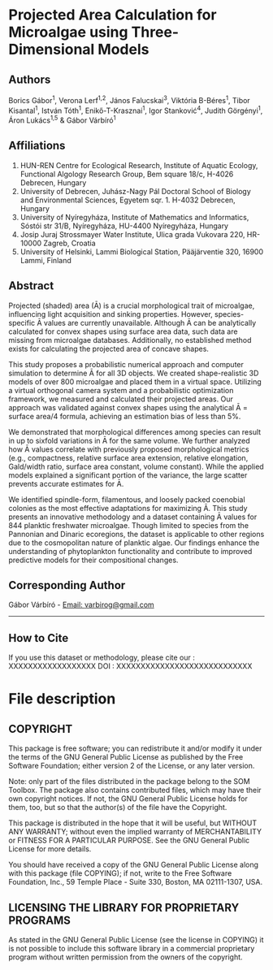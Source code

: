 # Projected Area Calculation for Microalgae using Three-Dimensional Models

## Authors
Borics Gábor<sup>1</sup>, Verona Lerf<sup>1,2</sup>, János Falucskai<sup>3</sup>, Viktória B-Béres<sup>1</sup>, Tibor Kisantal<sup>1</sup>, István Tóth<sup>1</sup>, Enikő-T-Krasznai<sup>1</sup>, Igor Stanković<sup>4</sup>, Judith Görgényi<sup>1</sup>, Áron Lukács<sup>1,5</sup> & Gábor Várbíró<sup>1</sup>

## Affiliations
1. HUN-REN Centre for Ecological Research, Institute of Aquatic Ecology, Functional Algology Research Group, Bem square 18/c, H-4026 Debrecen, Hungary  
2. University of Debrecen, Juhász-Nagy Pál Doctoral School of Biology and Environmental Sciences, Egyetem sqr. 1. H-4032 Debrecen, Hungary  
3. University of Nyíregyháza, Institute of Mathematics and Informatics, Sóstói str 31/B, Nyíregyháza, HU-4400 Nyíregyháza, Hungary  
4. Josip Juraj Strossmayer Water Institute, Ulica grada Vukovara 220, HR-10000 Zagreb, Croatia  
5. University of Helsinki, Lammi Biological Station, Pääjärventie 320, 16900 Lammi, Finland  

## Abstract
Projected (shaded) area (Ā) is a crucial morphological trait of microalgae, influencing light acquisition and sinking properties. However, species-specific Ā values are currently unavailable. Although Ā can be analytically calculated for convex shapes using surface area data, such data are missing from microalgae databases. Additionally, no established method exists for calculating the projected area of concave shapes.

This study proposes a probabilistic numerical approach and computer simulation to determine Ā for all 3D objects. We created shape-realistic 3D models of over 800 microalgae and placed them in a virtual space. Utilizing a virtual orthogonal camera system and a probabilistic optimization framework, we measured and calculated their projected areas. Our approach was validated against convex shapes using the analytical Ā = surface area/4 formula, achieving an estimation bias of less than 5%.

We demonstrated that morphological differences among species can result in up to sixfold variations in Ā for the same volume. We further analyzed how Ā values correlate with previously proposed morphological metrics (e.g., compactness, relative surface area extension, relative elongation, Gald/width ratio, surface area constant, volume constant). While the applied models explained a significant portion of the variance, the large scatter prevents accurate estimates for Ā.

We identified spindle-form, filamentous, and loosely packed coenobial colonies as the most effective adaptations for maximizing Ā. This study presents an innovative methodology and a dataset containing Ā values for 844 planktic freshwater microalgae. Though limited to species from the Pannonian and Dinaric ecoregions, the dataset is applicable to other regions due to the cosmopolitan nature of planktic algae. Our findings enhance the understanding of phytoplankton functionality and contribute to improved predictive models for their compositional changes.

## Corresponding Author
Gábor Várbíró - [Email: varbirog@gmail.com](mailto:varbirog@gmail.com)

---

## How to Cite
If you use this dataset or methodology, please cite our : XXXXXXXXXXXXXXXXXX
DOI : XXXXXXXXXXXXXXXXXXXXXXXXXXXX

#  File description 


## COPYRIGHT

This package is free software; you can redistribute it and/or modify it under the terms of the GNU General Public License as published by the Free Software Foundation; either version 2 of the License, or any later version.

Note: only part of the files distributed in the package belong to the SOM Toolbox. The package also contains contributed files, which may have their own copyright notices. If not, the GNU General Public License holds for them, too, but so that the author(s) of the file have the Copyright.

This package is distributed in the hope that it will be useful, but WITHOUT ANY WARRANTY; without even the implied warranty of MERCHANTABILITY or FITNESS FOR A PARTICULAR PURPOSE. See the GNU General Public License for more details.

You should have received a copy of the GNU General Public License along with this package (file COPYING); if not, write to the Free Software Foundation, Inc., 59 Temple Place - Suite 330, Boston, MA 02111-1307, USA.
## LICENSING THE LIBRARY FOR PROPRIETARY PROGRAMS
As stated in the GNU General Public License (see the license in COPYING) it is not possible to include this software library in a commercial proprietary program without written permission from the owners of the copyright.
